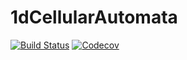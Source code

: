 # 1dCellularAutomata

[![Build Status](https://travis-ci.com/MartinuzziFrancesco/1dCellularAutomata.jl.svg?branch=master)](https://travis-ci.com/MartinuzziFrancesco/1dCellularAutomata.jl)
[![Codecov](https://codecov.io/gh/MartinuzziFrancesco/1dCellularAutomata.jl/branch/master/graph/badge.svg)](https://codecov.io/gh/MartinuzziFrancesco/1dCellularAutomata.jl)
